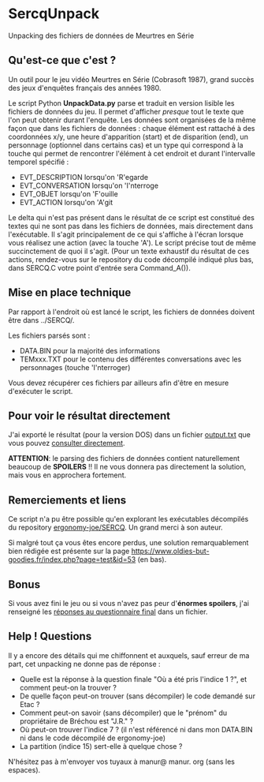 # SercqUnpack
Unpacking des fichiers de données de Meurtres en Série

## Qu'est-ce que c'est ?
Un outil pour le jeu vidéo Meurtres en Série (Cobrasoft 1987), grand succès des jeux d'enquêtes français des années 1980.

Le script Python **UnpackData.py** parse et traduit en version lisible les fichiers de données du jeu. Il permet d'afficher *presque* tout le texte que l'on peut obtenir durant l'enquête. Les données sont organisées de la même façon que dans les fichiers de données : chaque élément est rattaché à des coordonnées x/y, une heure d'apparition (start) et de disparition (end), un personnage (optionnel dans certains cas) et un type qui correspond à la touche qui permet de rencontrer l'élément à cet endroit et durant l'intervalle temporel spécifié :
* EVT_DESCRIPTION lorsqu'on 'R'egarde
* EVT_CONVERSATION lorsqu'on 'I'nterroge
* EVT_OBJET lorsqu'on 'F'ouille
* EVT_ACTION lorsqu'on 'A'git

Le delta qui n'est pas présent dans le résultat de ce script est constitué des textes qui ne sont pas dans les fichiers de données, mais directement dans l'exécutable. Il s'agit principalement de ce qui s'affiche à l'écran lorsque vous réalisez une action (avec la touche 'A'). Le script précise tout de même succinctement de quoi il s'agit. (Pour un texte exhaustif du résultat de ces actions, rendez-vous sur le repository du code décompilé indiqué plus bas, dans SERCQ.C votre point d'entrée sera Command_A()).

## Mise en place technique
Par rapport à l'endroit où est lancé le script, les fichiers de données doivent être dans ../SERCQ/.

Les fichiers parsés sont :
* DATA.BIN pour la majorité des informations
* TEMxxx.TXT pour le contenu des différentes conversations avec les personnages (touche 'I'nterroger)

Vous devez récupérer ces fichiers par ailleurs afin d'être en mesure d'exécuter le script.

## Pour voir le résultat directement
J'ai exporté le résultat (pour la version DOS) dans un fichier [output.txt](output.txt) que vous pouvez [consulter directement](output.txt).

**ATTENTION**: le parsing des fichiers de données contient naturellement beaucoup de **SPOILERS** !!
Il ne vous donnera pas directement la solution, mais vous en approchera fortement.

## Remerciements et liens
Ce script n'a pu être possible qu'en explorant les exécutables décompilés du repository [ergonomy-joe/SERCQ](https://github.com/ergonomy-joe/SERCQ). Un grand merci à son auteur.

Si malgré tout ça vous êtes encore perdus, une solution remarquablement bien rédigée est présente sur la page https://www.oldies-but-goodies.fr/index.php?page=test&id=53 (en bas).

## Bonus
Si vous avez fini le jeu ou si vous n'avez pas peur d'**énormes spoilers**, j'ai renseigné les [réponses au questionnaire final](RéponsesQuestionnaire.txt) dans un fichier.

## Help ! Questions
Il y a encore des détails qui me chiffonnent et auxquels, sauf erreur de ma part, cet unpacking ne donne pas de réponse :
* Quelle est la réponse à la question finale "Où a été pris l'indice 1 ?", et comment peut-on la trouver ?
* De quelle façon peut-on trouver (sans décompiler) le code demandé sur Etac ?
* Comment peut-on savoir (sans décompiler) que le "prénom" du propriétaire de Bréchou est "J.R." ?
* Où peut-on trouver l'indice 7 ? (il n'est référencé ni dans mon DATA.BIN ni dans le code décompilé de ergonomy-joe)
* La partition (indice 15) sert-elle à quelque chose ?

N'hésitez pas à m'envoyer vos tuyaux à manur@ manur. org (sans les espaces).

